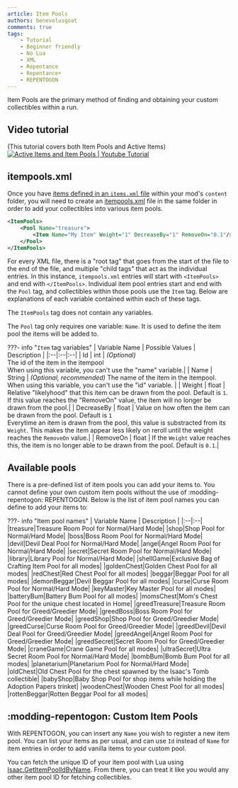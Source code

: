```yaml
---
article: Item Pools
authors: benevolusgoat
comments: true
tags:
    - Tutorial
    - Beginner friendly
    - No Lua
    - XML
    - Repentance
    - Repentance+
    - REPENTOGON
---
```


Item Pools are the primary method of finding and obtaining your custom collectibles within a run.

## Video tutorial
(This tutorial covers both Item Pools and Active Items)
[![Active Items and Item Pools | Youtube Tutorial](https://img.youtube.com/vi/MwsdlW7ZyQ8/0.jpg)](https://youtu.be/MwsdlW7ZyQ8 "Video tutorial")

## itempools.xml
Once you have [items defined in an `items.xml` file](../crash_course/passive_item.md) within your mod's `content` folder, you will need to create an [itempools.xml](https://wofsauge.github.io/IsaacDocs/rep/xml/itempools.html) file in the same folder in order to add your collectibles into various item pools.

```XML
<ItemPools>
	<Pool Name="treasure">
		<Item Name="My Item" Weight="1" DecreaseBy="1" RemoveOn="0.1"/>
	</Pool>
</ItemPools>
```

For every XML file, there is a "root tag" that goes from the start of the file to the end of the file, and multiple "child tags" that act as the individual entries. In this instance, `itempools.xml` entries will start with `<ItemPools>` and end with `</ItemPools>`. Individual item pool entries start and end with the `Pool` tag, and collectibles within those pools use the `Item` tag. Below are explanations of each variable contained within each of these tags.

The `ItemPools` tag does not contain any variables.

The `Pool` tag only requires one variable: `Name`. It is used to define the item pool the items will be added to.

???- info "`Item` tag variables"
	| Variable Name | Possible Values | Description |
	|:--|:--|:--|
	| Id | int | *(Optional)*<br> The id of the item in the itempool<br> When using this variable, you can't use the "name" variable.|
	| Name | String | *(Optional, recommended)* The name of the item in the itempool.<br> When using this variable, you can't use the "id" variable. |
	| Weight | float | Relative "likelyhood" that this item can be drawn from the pool. Default is `1`. If this value reaches the "RemoveOn" value, the item will no longer be drawn from the pool.|
	| DecreaseBy | float | Value on how often the item can be drawn from the pool. Default is `1`<br>Everytime an item is drawn from the pool, this value is substracted from its `Weight`. This makes the item appear less likely on reroll until the weight reaches the `RemoveOn` value.|
	| RemoveOn | float | If the `Weight` value reaches this, the item is no longer able to be drawn from the pool. Default is `0.1`.|

## Available pools
There is a pre-defined list of item pools you can add your items to. You cannot define your own custom item pools without the use of :modding-repentogon: REPENTOGON. Below is the list of item pool names you can define to add your items to:

???- info "Item pool names"
	| Variable Name | Description |
	|:--|:--|
	|treasure|Treasure Room Pool for Normal/Hard Mode|
	|shop|Shop Pool for Normal/Hard Mode|
	|boss|Boss Room Pool for Normal/Hard Mode|
	|devil|Devil Deal Pool for Normal/Hard Mode|
	|angel|Angel Room Pool for Normal/Hard Mode|
	|secret|Secret Room Pool for Normal/Hard Mode|
	|library|Library Pool for Normal/Hard Mode|
	|shellGame|Exclusive Bag of Crafting Item Pool for all modes|
	|goldenChest|Golden Chest Pool for all modes|
	|redChest|Red Chest Pool for all modes|
	|beggar|Beggar Pool for all modes|
	|demonBeggar|Devil Beggar Pool for all modes|
	|curse|Curse Room Pool for Normal/Hard Mode|
	|keyMaster|Key Master Pool for all modes|
	|batteryBum|Battery Bum Pool for all modes|
	|momsChest|Mom's Chest Pool for the unique chest located in Home|
	|greedTreasure|Treasure Room Pool for Greed/Greedier Mode|
	|greedBoss|Boss Room Pool for Greed/Greedier Mode|
	|greedShop|Shop Pool for Greed/Greedier Mode|
	|greedCurse|Curse Room Pool for Greed/Greedier Mode|
	|greedDevil|Devil Deal Pool for Greed/Greedier Mode|
	|greedAngel|Angel Room Pool for Greed/Greedier Mode|
	|greedSecret|Secret Room Pool for Greed/Greedier Mode|
	|craneGame|Crane Game Pool for all modes|
	|ultraSecret|Ultra Secret Room Pool for Normal/Hard Mode|
	|bombBum|Bomb Bum Pool for all modes|
	|planetarium|Planetarium Pool for Normal/Hard Mode|
	|oldChest|Old Chest Pool for the chest spawned by the Isaac's Tomb collectible|
	|babyShop|Baby Shop Pool for shop items while holding the Adoption Papers trinket|
	|woodenChest|Wooden Chest Pool for all modes|
	|rottenBeggar|Rotten Beggar Pool for all modes|

## :modding-repentogon: Custom Item Pools
With REPENTOGON, you can insert any `Name` you wish to register a new item pool. You can list your items as per usual, and can use `Id` instead of `Name` for item entries in order to add vanilla items to your custom pool.

You can fetch the unique ID of your item pool with Lua using [Isaac.GetItemPoolIdByName](https://repentogon.com/Isaac.html#getpoolidbyname). From there, you can treat it like you would any other item pool ID for fetching collectibles.
